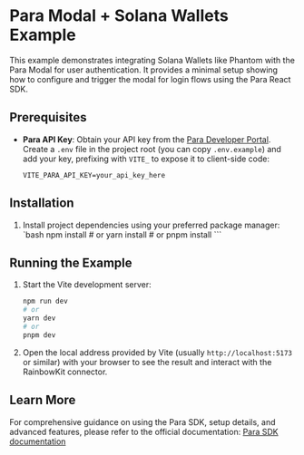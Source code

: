 # Para Modal + Solana Wallets Example

This example demonstrates integrating Solana Wallets like Phantom with the Para Modal for user authentication. It
provides a minimal setup showing how to configure and trigger the modal for login flows using the Para React SDK.

## Prerequisites

- **Para API Key**: Obtain your API key from the [Para Developer Portal](https://developer.getpara.com/). Create a
  `.env` file in the project root (you can copy `.env.example`) and add your key, prefixing with `VITE_` to expose it to
  client-side code:
  ```env
  VITE_PARA_API_KEY=your_api_key_here
  ```

## Installation

1. Install project dependencies using your preferred package manager: `bash npm install # or yarn install # or pnpm
   install ```

## Running the Example

1.  Start the Vite development server:
    ```bash
    npm run dev
    # or
    yarn dev
    # or
    pnpm dev
    ```
2.  Open the local address provided by Vite (usually `http://localhost:5173` or similar) with your browser to see the
    result and interact with the RainbowKit connector.

## Learn More

For comprehensive guidance on using the Para SDK, setup details, and advanced features, please refer to the official
documentation: [Para SDK documentation](https://docs.usepara.com/welcome)
